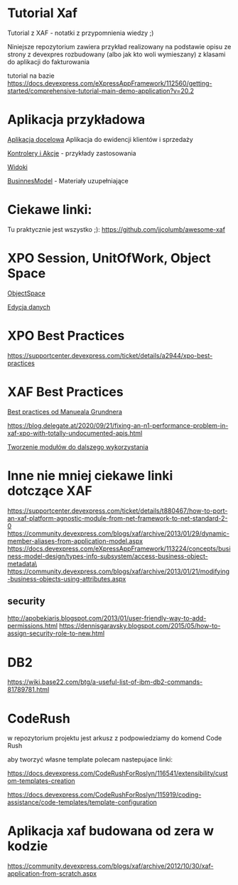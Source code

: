 # Tutorial Xaf
Tutorial z XAF - notatki z przypomnienia wiedzy ;)

Niniejsze repozytorium zawiera przykład realizowany na podstawie opisu ze strony z devexpres rozbudowany (albo jak kto woli wymieszany) z klasami do aplikacji do fakturowania

tutorial na bazie https://docs.devexpress.com/eXpressAppFramework/112560/getting-started/comprehensive-tutorial-main-demo-application?v=20.2




# Aplikacja przykładowa


[Aplikacja docelowa](AplikacjaPraktyczna.md) Aplikacja do ewidencji klientów i sprzedaży


[Kontrolery i Akcje](Controllers.md) - przykłady zastosowania

[Widoki](Views.md)


[BusinnesModel](BO.md) - Materiały uzupełniające


# Ciekawe linki:
Tu praktycznie jest wszystko ;):
<a href="https://github.com/jjcolumb/awesome-xaf" target="_blank">https://github.com/jjcolumb/awesome-xaf</a>

# XPO Session, UnitOfWork, Object Space

<a href="https://docs.devexpress.com/eXpressAppFramework/113707/concepts/data-manipulation-and-business-logic/object-space" target="_blank">ObjectSpace</a>

<a href="https://docs.devexpress.com/eXpressAppFramework/113711/concepts/data-manipulation-and-business-logic/create-read-update-and-delete-data" target="_blank">Edycja danych</a>

# XPO Best Practices
https://supportcenter.devexpress.com/ticket/details/a2944/xpo-best-practices

# XAF Best Practices

<a href="https://community.devexpress.com/blogs/xaf/archive/2018/04/26/xaf-best-practices-from-manuel-grundner.aspx" target="_blank">Best practices od Manueala Grundnera</a>

https://blog.delegate.at/2020/09/21/fixing-an-n1-performance-problem-in-xaf-xpo-with-totally-undocumented-apis.html

<a href="https://community.devexpress.com/blogs/xaf/archive/2011/07/04/best-practices-of-creating-reusable-xaf-modules-by-example-of-a-view-variants-module-extension.aspx" target="_blank">Tworzenie modułów do dalszego wykorzystania</a>
# Inne nie mniej ciekawe linki dotczące XAF
https://supportcenter.devexpress.com/ticket/details/t880467/how-to-port-an-xaf-platform-agnostic-module-from-net-framework-to-net-standard-2-0
https://community.devexpress.com/blogs/xaf/archive/2013/01/29/dynamic-member-aliases-from-application-model.aspx
https://docs.devexpress.com/eXpressAppFramework/113224/concepts/business-model-design/types-info-subsystem/access-business-object-metadata\
https://community.devexpress.com/blogs/xaf/archive/2013/01/21/modifying-business-objects-using-attributes.aspx
## security
http://apobekiaris.blogspot.com/2013/01/user-friendly-way-to-add-permissions.html
https://dennisgaravsky.blogspot.com/2015/05/how-to-assign-security-role-to-new.html


# DB2
https://wiki.base22.com/btg/a-useful-list-of-ibm-db2-commands-81789781.html


# CodeRush

w repozytorium projektu jest arkusz z podpowiedziamy do komend Code Rush

aby tworzyć własne template polecam nastepujace linki:


https://docs.devexpress.com/CodeRushForRoslyn/116541/extensibility/custom-templates-creation

https://docs.devexpress.com/CodeRushForRoslyn/115919/coding-assistance/code-templates/template-configuration

# Aplikacja xaf budowana od zera w kodzie

<a href="https://community.devexpress.com/blogs/xaf/archive/2012/10/30/xaf-application-from-scratch.aspx" target="_blank">https://community.devexpress.com/blogs/xaf/archive/2012/10/30/xaf-application-from-scratch.aspx</a>

